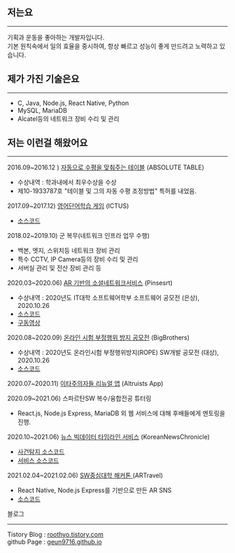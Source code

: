 ## 저는요
***
기획과 운동을 좋아하는 개발자입니다.<br/>
기본 원칙속에서 일의 효율을 중시하여, 항상 빠르고 성능이 좋게 만드려고 노력하고 있습니다. <br/>
<!--
## 저의 목표는요
***
세상에 영향력을 행사하는 서비스를 직접 만들어 보고 싶습니다.

## 제 관심사는요
***
기획, 설계, 서버, 프로젝트 매니지먼트 입니다.
-->
## 제가 가진 기술은요
***
- C, Java, Node.js, React Native, Python 
- MySQL, MariaDB
- Alcatel등의 네트워크 장비 수리 및 관리

## 저는 이런걸 해왔어요
***


2016.09~2016.12 ) <a href="https://geun9716.github.io/about/AbsoluteTable.html">자동으로 수평을 맞춰주는 테이블</a> (ABSOLUTE TABLE)
- 수상내역 : 학과내에서 최우수상을 수상
- 제10-1933787호 "테이블 및 그의 자동 수평 조정방법" 특허를 내었음.

2017.09~2017.12) <a href="https://geun9716.github.io/about/Ictus.html">영어단어학습 게임</a> (ICTUS)
- [소스코드](https://github.com/geun9716/Ictus)

2018.02~2019.10) 군 복무(네트워크 인프라 업무 수행)
- 백본, 엣지, 스위치등 네트워크 장비 관리
- 특수 CCTV, IP Camera등의 장비 수리 및 관리
- 서버실 관리 및 전산 장비 관리 등

2020.03~2020.06) <a href="https://geun9716.github.io/about/Pinsert.html">AR 기반의 소셜네트워크서비스</a> (Pinsesrt)
- 수상내역 : 2020년도 IT대학 소프트웨어학부 소프트웨어 공모전 (은상), 2020.10.26
- [소스코드](https://github.com/geun9716/Pintest)
- [구동영상](https://www.youtube.com/watch?v=DsixYbYGy-k)

2020.08~2020.09) <a href="https://geun9716.github.io/about/BigBrothers.html">온라인 시험 부정행위 방지 공모전</a> (BigBrothers)
- 수상내역 : 2020년도 온라인시험 부정행위방지(ROPE) SW개발 공모전 (대상), 2020.10.26
- [소스코드](https://github.com/geun9716/rope_openvidu)

2020.07~2020.11) <a href="https://geun9716.github.io/about/Altruists.html">이타주의자들 리뉴얼 앱</a> (Altruists App)

2020.09~2021.06) 스파르탄SW 복수/융합전공 튜터링
- React.js, Node.js Express, MariaDB 외 웹 서비스에 대해 후배들에게 멘토링을 진행.

2020.10~2021.06) <a href="https://geun9716.github.io/about/KNC.html">뉴스 빅데이터 타임라인 서비스</a> (KoreanNewsChronicle)
- [사건탐지 소스코드](https://github.com/geun9716/KoreanNewsChronicle)
- [서비스 소스코드](https://github.com/SSU-SOFT/In-Times)


2021.02.04~2021.02.06) <a href="https://www.notion.so/ARTravel-GPS-AR-SNS-b7eca04e18d14b1b9c7d5cbbf1c47f74">SW중심대학 해커톤 </a> (ARTravel)
- React Native, Node.js Express를 기반으로 만든 AR SNS
- [소스코드](https://github.com/geun9716/ARTravel)


블로그
***
Tistory Blog : [roothyo.tistory.com](https://roothyo.tistory.com) </br> 
github Page : [geun9716.github.io](https://geun9716.github.io)
<!--
**geun9716/geun9716** is a ✨ _special_ ✨ repository because its `README.md` (this file) appears on your GitHub profile.

Here are some ideas to get you started:
- 👯 I’m looking to collaborate on ...
- 🤔 I’m looking for help with ...
- 💬 Ask me about ...
- 📫 How to reach me: ...  
- 😄 Pronouns: ...
- ⚡ Fun fact: ...
-->
